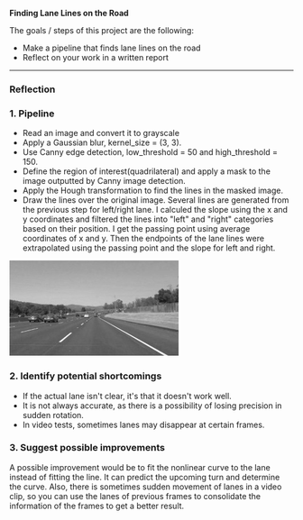 **Finding Lane Lines on the Road**

The goals / steps of this project are the following:
* Make a pipeline that finds lane lines on the road
* Reflect on your work in a written report




[image1]: ./examples/grayscale.jpg "Grayscale"

---

### Reflection

### 1. Pipeline

- Read an image and convert it to grayscale
- Apply a Gaussian blur, kernel_size = (3, 3).
- Use Canny edge detection, low_threshold = 50 and high_threshold = 150.
- Define the region of interest(quadrilateral) and apply a mask to the image outputted by Canny image detection.
- Apply the Hough transformation to find the lines in the masked image.
- Draw the lines over the original image. Several lines are generated from the previous step for left/right lane. I calculed the slope using the x and y coordinates and filtered the lines into "left" and "right" categories based on their position. I get the passing point using average coordinates of x and y. Then the endpoints of the lane lines were extrapolated using the passing point and the slope for left and right. 

![alt text][image1]


### 2. Identify potential shortcomings

- If the actual lane isn't clear, it's that it doesn't work well.
- It is not always accurate, as there is a possibility of losing precision in sudden rotation.
- In video tests, sometimes lanes may disappear at certain frames.

### 3. Suggest possible improvements

A possible improvement would be to fit the nonlinear curve to the lane instead of fitting the line. It can predict the upcoming turn and determine the curve.
Also, there is sometimes sudden movement of lanes in a video clip, so you can use the lanes of previous frames to consolidate the information of the frames to get a better result.
